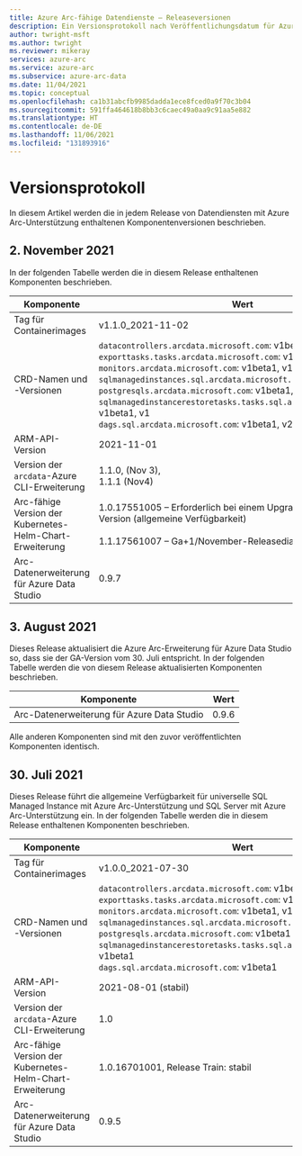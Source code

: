 ```yaml
---
title: Azure Arc-fähige Datendienste – Releaseversionen
description: Ein Versionsprotokoll nach Veröffentlichungsdatum für Azure Arc-fähige Datendienste
author: twright-msft
ms.author: twright
ms.reviewer: mikeray
services: azure-arc
ms.service: azure-arc
ms.subservice: azure-arc-data
ms.date: 11/04/2021
ms.topic: conceptual
ms.openlocfilehash: ca1b31abcfb9985dadda1ece8fced0a9f70c3b04
ms.sourcegitcommit: 591ffa464618b8bb3c6caec49a0aa9c91aa5e882
ms.translationtype: HT
ms.contentlocale: de-DE
ms.lasthandoff: 11/06/2021
ms.locfileid: "131893916"
---
```

# <a name="version-log"></a>Versionsprotokoll

In diesem Artikel werden die in jedem Release von Datendiensten mit Azure Arc-Unterstützung enthaltenen Komponentenversionen beschrieben.

## <a name="november-2-2021"></a>2\. November 2021

In der folgenden Tabelle werden die in diesem Release enthaltenen Komponenten beschrieben.

|Komponente  |Wert  |
|--------------------------------------------------------|---------|
|Tag für Containerimages                                    | v1.1.0_2021-11-02 |
|CRD-Namen und -Versionen                                  | `datacontrollers.arcdata.microsoft.com`: v1beta1, v1, v2 <br/>`exporttasks.tasks.arcdata.microsoft.com`: v1beta1, v1, v2 <br/>`monitors.arcdata.microsoft.com`: v1beta1, v1, v2 <br/>`sqlmanagedinstances.sql.arcdata.microsoft.com`: v1beta1, v1, v2 <br/>`postgresqls.arcdata.microsoft.com`: v1beta1, v2beta2 <br/>`sqlmanagedinstancerestoretasks.tasks.sql.arcdata.microsoft.com`: v1beta1, v1 <br/>`dags.sql.arcdata.microsoft.com`: v1beta1, v2beta2 |
|ARM-API-Version                                         | 2021-11-01 |
|Version der `arcdata`-Azure CLI-Erweiterung                   | 1.1.0, (Nov 3),</br>1.1.1 (Nov4) |
|Arc-fähige Version der Kubernetes-Helm-Chart-Erweiterung     | 1.0.17551005 – Erforderlich bei einem Upgrade von der GA-Version (allgemeine Verfügbarkeit) <br/><br/> 1.1.17561007 – Ga+1/November-Releasediagramm |
|Arc-Datenerweiterung für Azure Data Studio                | 0.9.7 |

## <a name="august-3-2021"></a>3\. August 2021

Dieses Release aktualisiert die Azure Arc-Erweiterung für Azure Data Studio so, dass sie der GA-Version vom 30. Juli entspricht. In der folgenden Tabelle werden die von diesem Release aktualisierten Komponenten beschrieben. 

|Komponente  |Wert  |
|--------------------------------------------------------|---------|
|Arc-Datenerweiterung für Azure Data Studio                | 0.9.6 |

Alle anderen Komponenten sind mit den zuvor veröffentlichten Komponenten identisch.

## <a name="july-30-2021"></a>30. Juli 2021

Dieses Release führt die allgemeine Verfügbarkeit für universelle SQL Managed Instance mit Azure Arc-Unterstützung und SQL Server mit Azure Arc-Unterstützung ein. In der folgenden Tabelle werden die in diesem Release enthaltenen Komponenten beschrieben.

|Komponente  |Wert  |
|--------------------------------------------------------|---------|
|Tag für Containerimages                                    | v1.0.0_2021-07-30 |
|CRD-Namen und -Versionen                                  |`datacontrollers.arcdata.microsoft.com`: v1beta1, v1 <br/>`exporttasks.tasks.arcdata.microsoft.com`: v1beta1, v1 <br/>`monitors.arcdata.microsoft.com`: v1beta1, v1 <br/>`sqlmanagedinstances.sql.arcdata.microsoft.com`: v1beta1, v1 <br/>`postgresqls.arcdata.microsoft.com`: v1beta1 <br/>`sqlmanagedinstancerestoretasks.tasks.sql.arcdata.microsoft.com`: v1beta1 <br/>`dags.sql.arcdata.microsoft.com`: v1beta1 <br/> |
|ARM-API-Version                                         | 2021-08-01 (stabil) |
|Version der `arcdata`-Azure CLI-Erweiterung                   | 1.0 |
|Arc-fähige Version der Kubernetes-Helm-Chart-Erweiterung     | 1.0.16701001, Release Train: stabil |
|Arc-Datenerweiterung für Azure Data Studio                | 0.9.5 |

